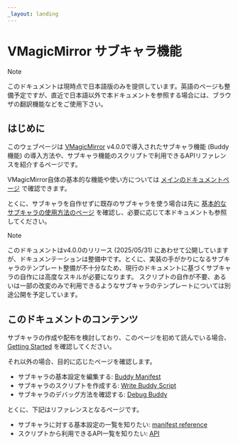 ```yaml
---
_layout: landing
---
```


# VMagicMirror サブキャラ機能

> [!NOTE]
> このドキュメントは現時点で日本語版のみを提供しています。英語のページも整備予定ですが、直近で日本語以外で本ドキュメントを参照する場合には、ブラウザの翻訳機能などをご使用下さい。

## はじめに

このウェブページは [VMagicMirror](https://malaybaku.github.io/VMagicMirror/) v4.0.0で導入されたサブキャラ機能 (Buddy機能) の導入方法や、サブキャラ機能のスクリプトで利用できるAPIリファレンスを紹介するページです。

VMagicMirror自体の基本的な機能や使い方については [メインのドキュメントページ](https://malaybaku.github.io/VMagicMirror/) で確認できます。

とくに、サブキャラを自作せずに既存のサブキャラを使う場合は先に [基本的なサブキャラの使用方法のページ](https://malaybaku.github.io/VMagicMirror/docs/buddy) を確認し、必要に応じて本ドキュメントも参照してください。

> [!NOTE]
> このドキュメントはv4.0.0のリリース (2025/05/31) にあわせて公開していますが、ドキュメンテーションは整備中です。とくに、実装の手がかりになるサブキャラのテンプレート整備が不十分なため、現行のドキュメントに基づくサブキャラの自作には高度なスキルが必要になります。
> スクリプトの自作が不要、あるいは一部の改変のみで利用できるようなサブキャラのテンプレートについては別途公開を予定しています。

## このドキュメントのコンテンツ

サブキャラの作成や配布を検討しており、このページを初めて読んでいる場合、 [Getting Started](xref:doc-getting-started) を確認してください。

それ以外の場合、目的に応じたページを確認します。

- サブキャラの基本設定を編集する: [Buddy Manifest](xref:doc-buddy-manifest)
- サブキャラのスクリプトを作成する: [Write Buddy Script](xref:doc-write-buddy-script)
- サブキャラのデバッグ方法を確認する: [Debug Buddy](xref:doc-debug-buddy)

とくに、下記はリファレンスとなるページです。

- サブキャラに対する基本設定の一覧を知りたい: [manifest reference](xref:ref-manifest-json)
- スクリプトから利用できるAPI一覧を知りたい: [API](xref:VMagicMirror.Buddy)
